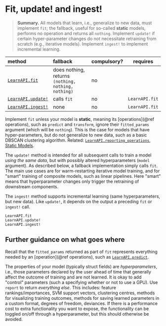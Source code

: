 # Fit, update! and ingest!

> **Summary.** All models that learn, i.e., generalize to new data, must implement `fit`;
> the fallback, useful for so-called **static** models, performs no operation and returns
> all `nothing`. Implement `update!` if certain hyper-parameter changes do not necessitate
> retraining from scratch (e.g., iterative models). Implement `ingest!` to implement
> incremental learning.

| method                     | fallback                                           | compulsory? | requires          |
|:---------------------------|:---------------------------------------------------|-------------|-------------------|
[`LearnAPI.fit`](@ref)    | does nothing, returns `(nothing, nothing, nothing)`| no          |                   |
[`LearnAPI.update!`](@ref) | calls `fit`                                       | no          | `LearnAPI.fit` |
[`LearnAPI.ingest!`](@ref)| none                                              | no          | `LearnAPI.fit`  |

Implement `fit` unless your model is **static**, meaning its [operations](@ref operations),
such as `predict` and `transform`, ignore their `fitted_params` argument (which will be
`nothing`). This is the case for models that have hyper-parameters, but do not generalize to
new data, such as a basic DBSCAN clustering algorithm. Related:
[`LearnAPI.reporting_operations`](@ref), [Static Models](@ref).

The `update!` method is intended for all subsequent calls to train a model *using the same
data*, but with possibly altered hyperparameters (`model` argument). As described below, a
fallback implementation simply calls `fit`. The main use cases are for warm-restarting
iterative model training, and for "smart" training of composite models, such as linear
pipelines. Here "smart" means that hyperparameter changes only trigger the retraining of
downstream components.

The `ingest!` method supports incremental learning (same hyperparameters, but new
data). Like `update!`, it depends on the output a preceding `fit` or `ingest!` call.


```@docs
LearnAPI.fit
LearnAPI.update!
LearnAPI.ingest!
```

## Further guidance on what goes where

Recall that the `fitted_params` returned as part of `fit` represents everything needed by an
[operation](@ref operations), such as [`LearnAPI.predict`](@ref). 

The properties of your model (typically struct fields) are *hyperparameters*, i.e., those
parameters declared by the user ahead of time that generally affect the outcome of training
and are not learned. It is okay to add "control" parameters (such a specifying whether or
not to use a GPU). Use `report` to return *everything else*.  This includes: feature
rankings/importances, SVM support vectors, clustering centres, methods for visualizing
training outcomes, methods for saving learned parameters in a custom format, degrees of
freedom, deviances. If there is a performance cost to extra functionality you want to
expose, the functionality can be toggled on/off through a hyperparameter, but this should
otherwise be avoided.
